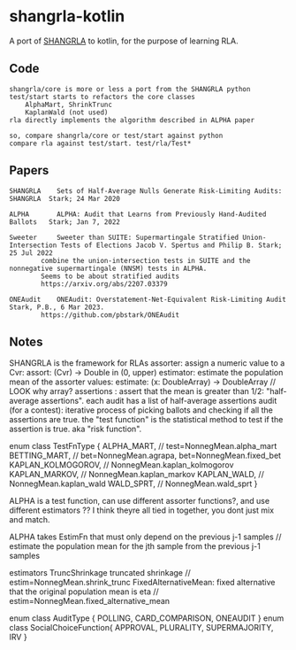 # shangrla-kotlin

A port of [SHANGRLA](https://github.com/pbstark/SHANGRLA) to kotlin, for the purpose of learning RLA.

## Code
    shangrla/core is more or less a port from the SHANGRLA python
    test/start starts to refactors the core classes
        AlphaMart, ShrinkTrunc
        KaplanWald (not used)
    rla directly implements the algorithm described in ALPHA paper

    so, compare shangrla/core or test/start against python
    compare rla against test/start. test/rla/Test*

## Papers

    SHANGRLA	Sets of Half-Average Nulls Generate Risk-Limiting Audits: SHANGRLA	Stark; 24 Mar 2020

    ALPHA	    ALPHA: Audit that Learns from Previously Hand-Audited Ballots	Stark; Jan 7, 2022

    Sweeter     Sweeter than SUITE: Supermartingale Stratified Union-Intersection Tests of Elections Jacob V. Spertus and Philip B. Stark; 25 Jul 2022
            combine the union-intersection tests in SUITE and the nonnegative supermartingale (NNSM) tests in ALPHA.
            Seems to be about stratified audits
            https://arxiv.org/abs/2207.03379

    ONEAudit    ONEAudit: Overstatement-Net-Equivalent Risk-Limiting Audit	Stark, P.B., 6 Mar 2023.
            https://github.com/pbstark/ONEAudit

## Notes


SHANGRLA is the framework for RLAs
    assorter: assign a numeric value to a Cvr: assort: (Cvr) -> Double in (0, upper)
    estimator: estimate the population mean of the assorter values: estimate: (x: DoubleArray) -> DoubleArray // LOOK why array?
    assertions : assert that the mean is greater than 1/2: "half-average assertions".
    each audit has a list of half-average assertions
    audit (for a contest): iterative process of picking ballots and checking if all the assertions are true.
    the "test function" is the statistical method to test if the assertion is true. aka "risk function".

enum class TestFnType {
    ALPHA_MART,         // test=NonnegMean.alpha_mart
    BETTING_MART,       // bet=NonnegMean.agrapa, bet=NonnegMean.fixed_bet
    KAPLAN_KOLMOGOROV,  // NonnegMean.kaplan_kolmogorov
    KAPLAN_MARKOV,      // NonnegMean.kaplan_markov
    KAPLAN_WALD,        // NonnegMean.kaplan_wald
    WALD_SPRT,          // NonnegMean.wald_sprt
}

ALPHA is a test function, can use different assorter functions?, and use different estimators ??
I think theyre all tied in together, you dont just mix and match.

ALPHA takes EstimFn that must only depend on the previous j-1 samples
    // estimate the population mean for the jth sample from the previous j-1 samples

estimators
    TruncShrinkage truncated shrinkage // estim=NonnegMean.shrink_trunc
    FixedAlternativeMean: fixed alternative that the original population mean is eta // estim=NonnegMean.fixed_alternative_mean

enum class AuditType { POLLING, CARD_COMPARISON, ONEAUDIT }
enum class SocialChoiceFunction{ APPROVAL, PLURALITY, SUPERMAJORITY, IRV }

